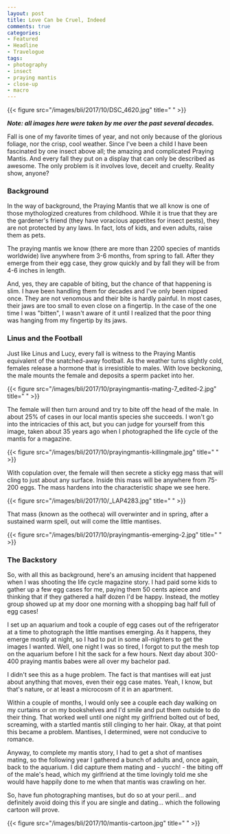 ```yaml
---
layout: post
title: Love Can be Cruel, Indeed
comments: true
categories:
- Featured
- Headline
- Travelogue
tags:
- photography
- insect
- praying mantis
- close-up
- macro
---
```


{{< figure src="/images/bli/2017/10/DSC_4620.jpg" title="  " >}}

***Note: all images here were taken by me over the past several decades.***  

Fall is one of my favorite times of year, and not only because of the glorious foliage, nor the crisp, cool weather. Since I've been a child I have been fascinated by one insect above all; the amazing and complicated Praying Mantis. And every fall they put on a display that can only be described as awesome. The only problem is it involves love, deceit and cruelty. Reality show, anyone?

<!--more-->

### Background

In the way of background, the Praying Mantis that we all know is one of those mythologized creatures from childhood. While it is true that they are the gardener's friend (they have voracious appetites for insect pests), they are not protected by any laws. In fact, lots of kids, and even adults, raise them as pets. 

The praying mantis we know (there are more than 2200 species of mantids worldwide) live anywhere from 3-6 months, from spring to fall. After they emerge from their egg case, they grow quickly and by fall they will be from 4-6 inches in length. 

And, yes, they are capable of biting, but the chance of that happening is slim. I have been handling them for decades and I've only been nipped once. They are not venomous and their bite is hardly painful. In most cases, their jaws are too small to even close on a fingertip. In the case of the one time I was "bitten", I wasn't aware of it until I realized that the poor thing was hanging from my fingertip by its jaws. 

### Linus and the Football

Just like Linus and Lucy, every fall is witness to the Praying Mantis equivalent of the snatched-away football. As the weather turns slightly cold, females release a hormone that is irresistible to males. With love beckoning, the male mounts the female and deposits a sperm packet into her. 

{{< figure src="/images/bli/2017/10/prayingmantis-mating-7_edited-2.jpg" title="  " >}}

The female will then turn around and try to bite off the head of the male. In about 25% of cases in our local mantis species she succeeds. I won't go into the intricacies of this act, but you can judge for yourself from this image, taken about 35 years ago when I photographed the life cycle of the mantis for a magazine. 

{{< figure src="/images/bli/2017/10/prayingmantis-killingmale.jpg" title="  " >}}

With copulation over, the female will then secrete a sticky egg mass that will cling to just about any surface. Inside this mass will be anywhere from 75-200 eggs. The mass hardens into the characteristic shape we see here. 

{{< figure src="/images/bli/2017/10/_LAP4283.jpg" title="  " >}}

That mass (known as the ootheca) will overwinter and in spring, after a sustained warm spell, out will come the little mantises. 

{{< figure src="/images/bli/2017/10/prayingmantis-emerging-2.jpg" title="  " >}}


### The Backstory

So, with all this as background, here's an amusing incident that happened when I was shooting the life cycle magazine story. I had paid some kids to gather up a few egg cases for me, paying them 50 cents apiece and thinking that if they gathered a half dozen I'd be happy. Instead, the motley group showed up at my door one morning with a shopping bag half full of egg cases! 

I set up an aquarium and took a couple of egg cases out of the refrigerator at a time to photograph the little mantises emerging. As it happens, they emerge mostly at night, so I had to put in some all-nighters to get the images I wanted. Well, one night I was so tired, I forgot to put the mesh top on the aquarium before I hit the sack for a few hours. Next day about 300-400 praying mantis babes were all over my bachelor pad. 

I didn't see this as a huge problem. The fact is that mantises will eat just about anything that moves, even their egg case mates. Yeah, I know, but that's nature, or at least a microcosm of it in an apartment.

Within a couple of months, I would only see a couple each day walking on my curtains or on my bookshelves and I'd smile and put them outside to do their thing. That worked well until one night my girlfriend bolted out of bed, screaming, with a startled mantis still clinging to her hair. Okay, at that point this became a problem. Mantises, I determined, were not conducive to romance. 

Anyway, to complete my mantis story, I had to get a shot of mantises mating, so the following year I gathered a bunch of adults and, once again, back to the aquarium. I did capture them mating and - yucch! - the biting off of the male's head, which my girlfriend at the time lovingly told me she would have happily done to me when that mantis was crawling on her. 

So, have fun photographing mantises, but do so at your peril… and definitely avoid doing this if you are single and dating… which the following cartoon will prove.

{{< figure src="/images/bli/2017/10/mantis-cartoon.jpg" title="  " >}}

 
